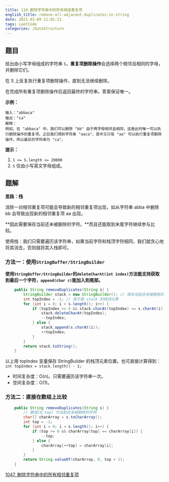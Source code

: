 ```yaml
---
title: 110.删除字符串中的所有相连重复项
english_title: remove-all-adjacent-duplicates-in-string
date: 2021-03-09 11:01:11
tags: LeetCode
categories: /DataStructure
---
```


## 题目

给出由小写字母组成的字符串 `S`，**重复项删除操作**会选择两个相邻且相同的字母，并删除它们。

在 S 上反复执行重复项删除操作，直到无法继续删除。

在完成所有重复项删除操作后返回最终的字符串。答案保证唯一。 

**示例：**

```
输入："abbaca"
输出："ca"
解释：
例如，在 "abbaca" 中，我们可以删除 "bb" 由于两字母相邻且相同，这是此时唯一可以执行删除操作的重复项。之后我们得到字符串 "aaca"，其中又只有 "aa" 可以执行重复项删除操作，所以最后的字符串为 "ca"。
```

**提示：**

1. `1 <= S.length <= 20000`
2. `S` 仅由小写英文字母组成。

## 题解

**思路：栈**

消除一对相邻重复项可能会导致新的相邻重复项出现，如从字符串 abba 中删除 bb 会导致出现新的相邻重复项 aa 出现。

**因此需要保存当前还未被删除的字符。**而且还能取到末尾字符继续参与比较。

使用栈：我们只需要遍历该字符串，如果当前字符和栈顶字符相同，我们就贪心地将其消去，否则就将其入栈即可。

### 方法一：使用`StringBuffer/StringBuilder`

**使用`StringBuffer/StringBuilder`的`deleteCharAt(int index)`方法能支持获取到最后一个字符，`append(char c)`能加入到尾部。**

```java
    public String removeDuplicates(String s) {
        StringBuilder stack = new StringBuilder(); // 保存当前还未被删除的字符
        int topIndex = -1; // 用于取 stack 的栈顶元素
        for (int i = 0; i < s.length(); i++) {
            if (topIndex >= 0 && stack.charAt(topIndex) == s.charAt(i)) {
                stack.deleteCharAt(topIndex);
                --topIndex;
            } else {
                stack.append(s.charAt(i));
                ++topIndex;
            }
        }
        return stack.toString();
    }
```

以上用 topIndex 变量保存 StringBuilder 的栈顶元素位置。也可直接计算得到：`int topIndex = stack.length() - 1;`

* 时间复杂度：O(n)。只需要遍历该字符串一次。
* 空间复杂度：O(1)。

### 方法二：直接在数组上比较

```java
    public String removeDuplicates(String s) {
        // 数组[0,top] 为当前还未被删除的字符
        char[] charArray = s.toCharArray();
        int top = -1;
        for (int i = 0; i < s.length(); i++) {
            if (top >= 0 && charArray[top] == charArray[i]) {
                --top;
            } else {
                charArray[++top] = charArray[i];
            }
        }
        return String.valueOf(charArray, 0, top + 1);
    }
```



[1047. 删除字符串中的所有相邻重复项](https://leetcode-cn.com/problems/remove-all-adjacent-duplicates-in-string/)